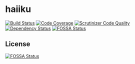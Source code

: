 # haiiku

[![Build Status](https://travis-ci.org/haiiku/haiiku.svg?branch=master)](https://travis-ci.org/haiiku/haiiku)
[![Code Coverage](https://scrutinizer-ci.com/g/haiiku/haiiku/badges/coverage.png?b=master)](https://scrutinizer-ci.com/g/haiiku/haiiku/?branch=master)
[![Scrutinizer Code Quality](https://scrutinizer-ci.com/g/haiiku/haiiku/badges/quality-score.png?b=master)](https://scrutinizer-ci.com/g/haiiku/haiiku/?branch=master)
[![Dependency Status](https://dependencyci.com/github/haiiku/haiiku/badge)](https://dependencyci.com/github/haiiku/haiiku)
[![FOSSA Status](https://app.fossa.io/api/projects/git%2Bgithub.com%2Fhaiiku%2Fhaiiku.svg?type=shield)](https://app.fossa.io/projects/git%2Bgithub.com%2Fhaiiku%2Fhaiiku?ref=badge_shield)


## License
[![FOSSA Status](https://app.fossa.io/api/projects/git%2Bgithub.com%2Fhaiiku%2Fhaiiku.svg?type=large)](https://app.fossa.io/projects/git%2Bgithub.com%2Fhaiiku%2Fhaiiku?ref=badge_large)